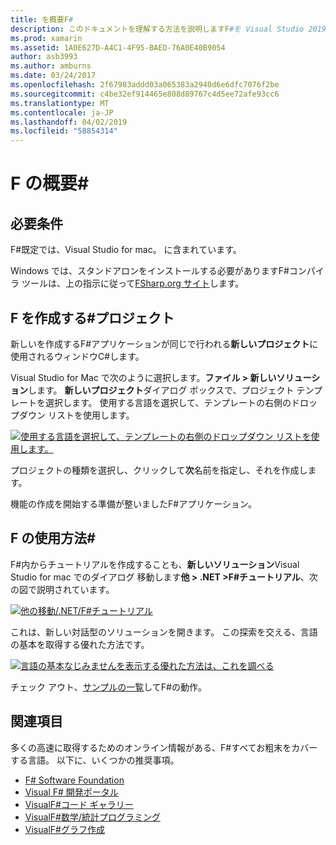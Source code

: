 ```yaml
---
title: を概要F#
description: このドキュメントを理解する方法を説明しますF#を Visual Studio 2019 と Visual Studio for mac の Xamarin アプリケーションをビルドする.
ms.prod: xamarin
ms.assetid: 1A0E627D-A4C1-4F95-BAED-76A0E40B9054
author: asb3993
ms.author: amburns
ms.date: 03/24/2017
ms.openlocfilehash: 2f67983addd03a065383a2940d6e6dfc7076f2be
ms.sourcegitcommit: c4be32ef914465e808d89767c4d5ee72afe93cc6
ms.translationtype: MT
ms.contentlocale: ja-JP
ms.lasthandoff: 04/02/2019
ms.locfileid: "58854314"
---
```

# <a name="getting-started-with-f35"></a>F の概要&#35;

## <a name="requirements"></a>必要条件

F#既定では、Visual Studio for mac。 に含まれています。

Windows では、スタンドアロンをインストールする必要がありますF#コンパイラ ツールは、上の指示に従って[FSharp.org サイト](http://fsharp.org/use/windows/)します。

## <a name="creating-an-f35-project"></a>F を作成する&#35;プロジェクト

新しいを作成するF#アプリケーションが同じで行われる**新しいプロジェクト**に使用されるウィンドウC#します。

Visual Studio for Mac で次のように選択します。**ファイル > 新しいソリューション**します。 **新しいプロジェクト**ダイアログ ボックスで、プロジェクト テンプレートを選択します。 使用する言語を選択して、テンプレートの右側のドロップダウン リストを使用します。

 [![](overview-images/choosefsharp.png "使用する言語を選択して、テンプレートの右側のドロップダウン リストを使用します。")](overview-images/choosefsharp.png#lightbox)

プロジェクトの種類を選択し、クリックして**次**名前を指定し、それを作成します。


機能の作成を開始する準備が整いましたF#アプリケーション。

## <a name="learning-to-use-f35"></a>F の使用方法&#35;

F#内からチュートリアルを作成することも、**新しいソリューション**Visual Studio for mac でのダイアログ 移動します**他 > .NET >F#チュートリアル**、次の図で説明されています。

 [![](overview-images/fsharptutorial.png "他の移動/.NET/F#チュートリアル")](overview-images/fsharptutorial.png#lightbox)

これは、新しい対話型のソリューションを開きます。 この探索を交える、言語の基本を取得する優れた方法です。

 [![](overview-images/newtutorial-sml.png "言語の基本なじみませんを表示する優れた方法は、これを調べる")](overview-images/newtutorial.png#lightbox)

チェック アウト、[サンプルの一覧](~/cross-platform/platform/fsharp/samples.md)してF#の動作。

## <a name="references"></a>関連項目

多くの高速に取得するためのオンライン情報がある、F#すべてお粗末をカバーする言語。 以下に、いくつかの推奨事項。

-  [F# Software Foundation](http://fsharp.org)
-  [Visual F# 開発ポータル](http://go.microsoft.com/fwlink/?LinkID=234174)
-  [VisualF#コード ギャラリー](http://go.microsoft.com/fwlink/?LinkID=124614)
-  [VisualF#数学/統計プログラミング](http://go.microsoft.com/fwlink/?LinkId=235173)
-  [VisualF#グラフ作成](http://go.microsoft.com/fwlink/?LinkId=235176)

